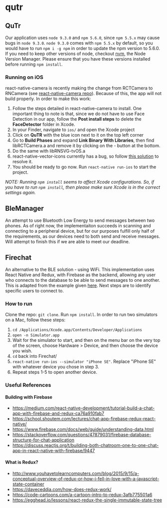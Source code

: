 # qutr

## QuTr
Our application uses `node 9.3.0` and `npm 5.6.0`, since `npm 5.5.x` may cause bugs in `node 9.3.0`. `node 9.3.0` comes with `npm 5.5.x` by default, so you would have to run `npm i -g npm` in order to update the npm version to 5.6.0. If you need to keep other versions of node, checkout [nvm](https://github.com/creationix/nvm), the Node Version Manager. Please ensure that you have these versions installed before running `npm install`.

### Running on iOS
react-native-camera is recently making the change from RCTCamera to RNCamera (see [react-native-camera repo](https://github.com/react-native-community/react-native-camera)). Because of this, the app will not build properly. In order to make this work:
1. Follow the steps detailed in react-native-camera to install. One important thing to note is that, since we do not have to use Face Detection in our app, follow the **Post install steps** to delete the **FaceDetector** folder in Xcode.
2. In your Finder, navigate to `ios/` and open the Xcode project
3. Click on **QuTR** with the blue icon next to it on the top left corner
4. Go to **Build Phases** and expand **Link Binary With Libraries**, then find libRCTCamera.a and remove it by clicking on the - button at the bottom.
5. Do the same with libRNSVG-tvOS.a
6. react-native-vector-icons currently has a bug, so follow [this solution](https://github.com/oblador/react-native-vector-icons/issues/626#issuecomment-362386341) to resolve it.
7. You should be ready to go now. Run `react-native run-ios` to start the project.

*NOTE: Running `npm install` seems to affect Xcode configurations. So, if you have to run `npm install`, then please make sure Xcode is in the correct settings again.*


## BleManager
An attempt to use Bluetooth Low Energy to send messages between two phones. As of right now, the implementaiton succeeds in scanning and connecting to a peripheral device, but for our purposes fulfill only half of the requirements, as our devices need to both send and receive messages. Will attempt to finish this if we are able to meet our deadline.


## Firechat
An alternative to the BLE solution - using WiFi. This implementation uses React Native and Redux, with Firebase as the backend, allowing any user who connects to the database to be able to send messages to one another. This is adapted from the example given [here](https://github.com/rubygarage/react-native-firebase-chat). Next steps are to identify specific users to connect to.

### How to run
Clone the repo: `git clone`. Run `npm install`. In order to run two simulators on a Mac, follow these steps:
1. `cd /Applications/Xcode.app/Contents/Developer/Applications`
2. `open -n Simulator.app`
3. Wait for the simulator to start, and then on the menu bar on the very top of the screen, choose Hardware > Device, and then choose the device you wish.
4. `cd` back into Firechat/
5. `react-native run-ios --simulator "iPhone SE"`. Replace "iPhone SE" with whatever device you chose in step 3.
6. Repeat steps 1-5 to open another device.

### Useful References
#### Building with Firebase
* https://medium.com/react-native-development/tutorial-build-a-chat-app-with-firebase-and-redux-ca76a910fab7
* https://school.shoutem.com/lectures/chat-app-firebase-redux-react-native/
* https://www.firebase.com/docs/web/guide/understanding-data.html
* https://stackoverflow.com/questions/47879031/firebase-database-structure-for-chat-application
* https://discuss.reactjs.org/t/building-both-chatroom-one-to-one-chat-app-in-react-native-with-firebase/9447
#### What is Redux?
* http://www.youhavetolearncomputers.com/blog/2015/9/15/a-conceptual-overview-of-redux-or-how-i-fell-in-love-with-a-javascript-state-container
* https://daveceddia.com/how-does-redux-work/
* https://code-cartoons.com/a-cartoon-intro-to-redux-3afb775501a6
* https://egghead.io/lessons/react-redux-the-single-immutable-state-tree
